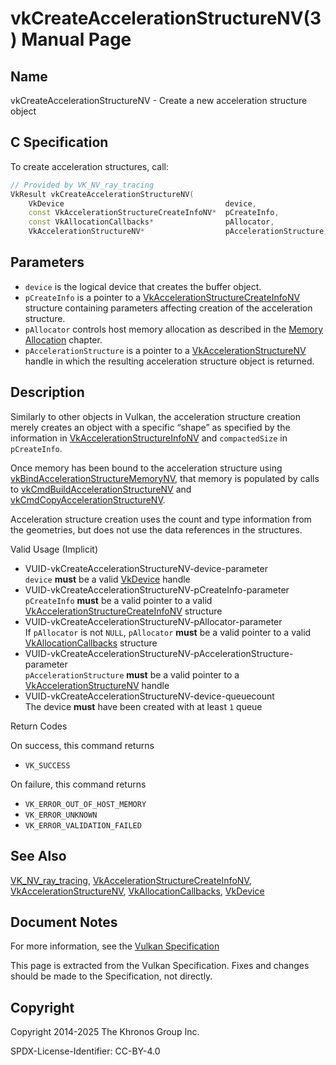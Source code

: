 # vkCreateAccelerationStructureNV(3) Manual Page

## Name

vkCreateAccelerationStructureNV - Create a new acceleration structure object



## [](#_c_specification)C Specification

To create acceleration structures, call:

```c++
// Provided by VK_NV_ray_tracing
VkResult vkCreateAccelerationStructureNV(
    VkDevice                                    device,
    const VkAccelerationStructureCreateInfoNV*  pCreateInfo,
    const VkAllocationCallbacks*                pAllocator,
    VkAccelerationStructureNV*                  pAccelerationStructure);
```

## [](#_parameters)Parameters

- `device` is the logical device that creates the buffer object.
- `pCreateInfo` is a pointer to a [VkAccelerationStructureCreateInfoNV](https://registry.khronos.org/vulkan/specs/latest/man/html/VkAccelerationStructureCreateInfoNV.html) structure containing parameters affecting creation of the acceleration structure.
- `pAllocator` controls host memory allocation as described in the [Memory Allocation](https://registry.khronos.org/vulkan/specs/latest/html/vkspec.html#memory-allocation) chapter.
- `pAccelerationStructure` is a pointer to a [VkAccelerationStructureNV](https://registry.khronos.org/vulkan/specs/latest/man/html/VkAccelerationStructureNV.html) handle in which the resulting acceleration structure object is returned.

## [](#_description)Description

Similarly to other objects in Vulkan, the acceleration structure creation merely creates an object with a specific “shape” as specified by the information in [VkAccelerationStructureInfoNV](https://registry.khronos.org/vulkan/specs/latest/man/html/VkAccelerationStructureInfoNV.html) and `compactedSize` in `pCreateInfo`.

Once memory has been bound to the acceleration structure using [vkBindAccelerationStructureMemoryNV](https://registry.khronos.org/vulkan/specs/latest/man/html/vkBindAccelerationStructureMemoryNV.html), that memory is populated by calls to [vkCmdBuildAccelerationStructureNV](https://registry.khronos.org/vulkan/specs/latest/man/html/vkCmdBuildAccelerationStructureNV.html) and [vkCmdCopyAccelerationStructureNV](https://registry.khronos.org/vulkan/specs/latest/man/html/vkCmdCopyAccelerationStructureNV.html).

Acceleration structure creation uses the count and type information from the geometries, but does not use the data references in the structures.

Valid Usage (Implicit)

- [](#VUID-vkCreateAccelerationStructureNV-device-parameter)VUID-vkCreateAccelerationStructureNV-device-parameter  
  `device` **must** be a valid [VkDevice](https://registry.khronos.org/vulkan/specs/latest/man/html/VkDevice.html) handle
- [](#VUID-vkCreateAccelerationStructureNV-pCreateInfo-parameter)VUID-vkCreateAccelerationStructureNV-pCreateInfo-parameter  
  `pCreateInfo` **must** be a valid pointer to a valid [VkAccelerationStructureCreateInfoNV](https://registry.khronos.org/vulkan/specs/latest/man/html/VkAccelerationStructureCreateInfoNV.html) structure
- [](#VUID-vkCreateAccelerationStructureNV-pAllocator-parameter)VUID-vkCreateAccelerationStructureNV-pAllocator-parameter  
  If `pAllocator` is not `NULL`, `pAllocator` **must** be a valid pointer to a valid [VkAllocationCallbacks](https://registry.khronos.org/vulkan/specs/latest/man/html/VkAllocationCallbacks.html) structure
- [](#VUID-vkCreateAccelerationStructureNV-pAccelerationStructure-parameter)VUID-vkCreateAccelerationStructureNV-pAccelerationStructure-parameter  
  `pAccelerationStructure` **must** be a valid pointer to a [VkAccelerationStructureNV](https://registry.khronos.org/vulkan/specs/latest/man/html/VkAccelerationStructureNV.html) handle
- [](#VUID-vkCreateAccelerationStructureNV-device-queuecount)VUID-vkCreateAccelerationStructureNV-device-queuecount  
  The device **must** have been created with at least `1` queue

Return Codes

On success, this command returns

- `VK_SUCCESS`

On failure, this command returns

- `VK_ERROR_OUT_OF_HOST_MEMORY`
- `VK_ERROR_UNKNOWN`
- `VK_ERROR_VALIDATION_FAILED`

## [](#_see_also)See Also

[VK\_NV\_ray\_tracing](https://registry.khronos.org/vulkan/specs/latest/man/html/VK_NV_ray_tracing.html), [VkAccelerationStructureCreateInfoNV](https://registry.khronos.org/vulkan/specs/latest/man/html/VkAccelerationStructureCreateInfoNV.html), [VkAccelerationStructureNV](https://registry.khronos.org/vulkan/specs/latest/man/html/VkAccelerationStructureNV.html), [VkAllocationCallbacks](https://registry.khronos.org/vulkan/specs/latest/man/html/VkAllocationCallbacks.html), [VkDevice](https://registry.khronos.org/vulkan/specs/latest/man/html/VkDevice.html)

## [](#_document_notes)Document Notes

For more information, see the [Vulkan Specification](https://registry.khronos.org/vulkan/specs/latest/html/vkspec.html#vkCreateAccelerationStructureNV)

This page is extracted from the Vulkan Specification. Fixes and changes should be made to the Specification, not directly.

## [](#_copyright)Copyright

Copyright 2014-2025 The Khronos Group Inc.

SPDX-License-Identifier: CC-BY-4.0